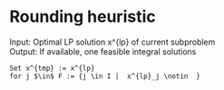 # Rounding heuristic

Input:  Optimal LP solution x^{lp} of current subproblem  
Output: If available, one feasible integral solutions

    Set x^{tmp} := x^{lp}
    for j $\in$ F := {j \in I |  x^{lp}_j \notin  }